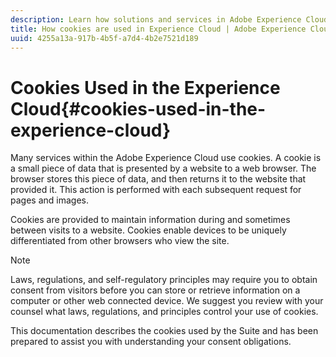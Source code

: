 ```yaml
---
description: Learn how solutions and services in Adobe Experience Cloud use cookies.
title: How cookies are used in Experience Cloud | Adobe Experience Cloud
uuid: 4255a13a-917b-4b5f-a7d4-4b2e7521d189
---
```


# Cookies Used in the Experience Cloud{#cookies-used-in-the-experience-cloud}

Many services within the Adobe Experience Cloud use cookies. A cookie is a small piece of data that is presented by a website to a web browser. The browser stores this piece of data, and then returns it to the website that provided it. This action is performed with each subsequent request for pages and images.

 Cookies are provided to maintain information during and sometimes between visits to a website. Cookies enable devices to be uniquely differentiated from other browsers who view the site.

>[!NOTE]
>
>Laws, regulations, and self-regulatory principles may require you to obtain consent from visitors before you can store or retrieve information on a computer or other web connected device. We suggest you review with your counsel what laws, regulations, and principles control your use of cookies.

This documentation describes the cookies used by the Suite and has been prepared to assist you with understanding your consent obligations. 
